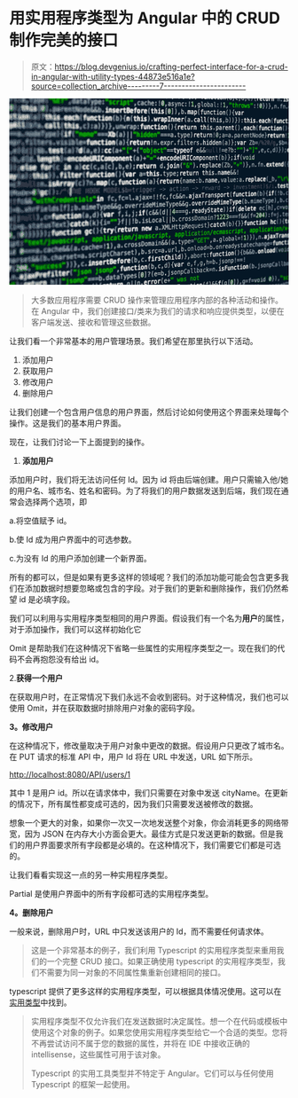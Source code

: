 # 用实用程序类型为 Angular 中的 CRUD 制作完美的接口

> 原文：<https://blog.devgenius.io/crafting-perfect-interface-for-a-crud-in-angular-with-utility-types-44873e516a1e?source=collection_archive---------7----------------------->

![](img/9c8b29c6d70e1b097ca5de09ab07539c.png)

> 大多数应用程序需要 CRUD 操作来管理应用程序内部的各种活动和操作。在 Angular 中，我们创建接口/类来为我们的请求和响应提供类型，以便在客户端发送、接收和管理这些数据。

让我们看一个非常基本的用户管理场景。我们希望在那里执行以下活动。

1.  添加用户
2.  获取用户
3.  修改用户
4.  删除用户

让我们创建一个包含用户信息的用户界面，然后讨论如何使用这个界面来处理每个操作。这是我们的基本用户界面。

现在，让我们讨论一下上面提到的操作。

1.  **添加用户**

添加用户时，我们将无法访问任何 Id。因为 id 将由后端创建。用户只需输入他/她的用户名、城市名、姓名和密码。为了将我们的用户数据发送到后端，我们现在通常会选择两个选项，即

a.将空值赋予 id。

b.使 Id 成为用户界面中的可选参数。

c.为没有 Id 的用户添加创建一个新界面。

所有的都可以，但是如果有更多这样的领域呢？我们的添加功能可能会包含更多我们在添加数据时想要忽略或包含的字段。对于我们的更新和删除操作，我们仍然希望 id 是必填字段。

我们可以利用与实用程序类型相同的用户界面。假设我们有一个名为**用户**的属性，对于添加操作，我们可以这样初始化它

Omit 是帮助我们在这种情况下省略一些属性的实用程序类型之一。现在我们的代码不会再抱怨没有给出 id。

2.**获得一个用户**

在获取用户时，在正常情况下我们永远不会收到密码。对于这种情况，我们也可以使用 Omit，并在获取数据时排除用户对象的密码字段。

**3。修改用户**

在这种情况下，修改量取决于用户对象中更改的数据。假设用户只更改了城市名。在 PUT 请求的标准 API 中，用户 Id 将在 URL 中发送，URL 如下所示。

[http://localhost:8080/API/users/1](http://localhost:8080/api/users/1)

其中 1 是用户 id。所以在请求体中，我们只需要在对象中发送 cityName。在更新的情况下，所有属性都变成可选的，因为我们只需要发送被修改的数据。

想象一个更大的对象，如果你一次又一次地发送整个对象，你会消耗更多的网络带宽，因为 JSON 在内存大小方面会更大。最佳方式是只发送更新的数据。但是我们的用户界面要求所有字段都是必填的。在这种情况下，我们需要它们都是可选的。

让我们看看实现这一点的另一种实用程序类型。

Partial 是使用户界面中的所有字段都可选的实用程序类型。

**4。删除用户**

一般来说，删除用户时，URL 中只发送该用户的 Id，而不需要任何请求体。

> 这是一个非常基本的例子，我们利用 Typescript 的实用程序类型来重用我们的一个完整 CRUD 接口。如果正确使用 typescript 的实用程序类型，我们不需要为同一对象的不同属性集重新创建相同的接口。

typescript 提供了更多这样的实用程序类型，可以根据具体情况使用。这可以在[实用类型](https://www.typescriptlang.org/docs/handbook/utility-types.html)中找到。

> 实用程序类型不仅允许我们在发送数据时决定属性。想一个在代码或模板中使用这个对象的例子。如果您使用实用程序类型给它一个合适的类型。您将不再尝试访问不属于您的数据的属性，并将在 IDE 中接收正确的 intellisense，这些属性可用于该对象。
> 
> Typescript 的实用工具类型并不特定于 Angular。它们可以与任何使用 Typescript 的框架一起使用。